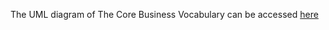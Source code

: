 The UML diagram of The Core Business Vocabulary can be accessed [here](https://semiceu.github.io/Core-Business-Vocabulary/releases/2.2.0/uml/CoreVocabularies.EAP)
